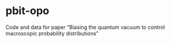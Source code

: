 # pbit-opo
Code and data for paper "Biasing the quantum vacuum to control macroscopic probability distributions"
